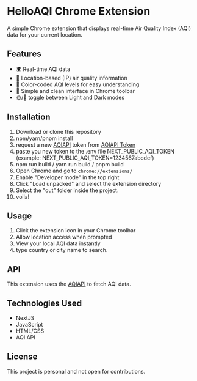 # HelloAQI Chrome Extension

A simple Chrome extension that displays real-time Air Quality Index (AQI) data for your current location.

## Features

- 🌍 Real-time AQI data
- 📍 Location-based (IP) air quality information
- 🎨 Color-coded AQI levels for easy understanding
- 🔔 Simple and clean interface in Chrome toolbar
- 🌞/🌙 toggle between Light and Dark modes
  
## Installation

1. Download or clone this repository
2. npm/yarn/pnpm install
3. request a new [AQIAPI](https://aqicn.org/api/) token from [AQIAPI Token](https://aqicn.org/data-platform/token/)
4. paste you new token to the .env file NEXT_PUBLIC_AQI_TOKEN (example: NEXT_PUBLIC_AQI_TOKEN=1234567abcdef)
5. npm run build / yarn run build / pnpm build
6. Open Chrome and go to `chrome://extensions/`
7. Enable "Developer mode" in the top right
8. Click "Load unpacked" and select the extension directory
9. Select the "out" folder inside the project.
10. voila!

## Usage

1. Click the extension icon in your Chrome toolbar
2. Allow location access when prompted
3. View your local AQI data instantly
4. type country or city name to search.

## API

This extension uses the [AQIAPI](https://aqicn.org/api/) to fetch AQI data.

## Technologies Used

- NextJS
- JavaScript
- HTML/CSS
- AQI API

## License

This project is personal and not open for contributions.
